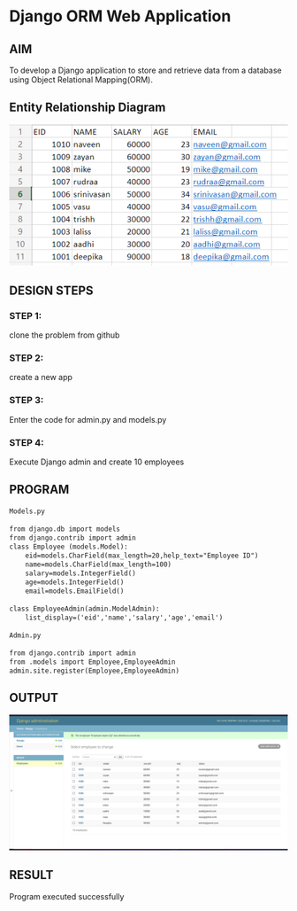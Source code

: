 # Django ORM Web Application

## AIM
To develop a Django application to store and retrieve data from a database using Object Relational Mapping(ORM).

## Entity Relationship Diagram

![Entity Relationship Diagram](./orm.png)

## DESIGN STEPS

### STEP 1:
clone the problem from github

### STEP 2:
create a new app 

### STEP 3:
Enter the code for admin.py and models.py

### STEP 4:
Execute Django admin and create 10 employees

## PROGRAM

```
Models.py

from django.db import models
from django.contrib import admin
class Employee (models.Model):
    eid=models.CharField(max_length=20,help_text="Employee ID")
    name=models.CharField(max_length=100)
    salary=models.IntegerField()
    age=models.IntegerField()
    email=models.EmailField()

class EmployeeAdmin(admin.ModelAdmin):
    list_display=('eid','name','salary','age','email')

Admin.py

from django.contrib import admin
from .models import Employee,EmployeeAdmin
admin.site.register(Employee,EmployeeAdmin)

```

## OUTPUT

![OUTPUT](./employee.png)


## RESULT

Program executed successfully